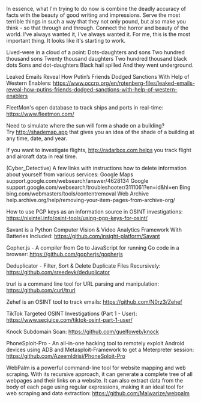 In essence, what I'm trying to do now is combine the deadly accuracy of facts with the beauty of good writing and impressions. Serve the most terrible things in such a way that they not only pound, but also make you think - so that through and through. Connect the horror and beauty of the world. I've always wanted it, I've always wanted it. For me, this is the most important thing. It looks like it's starting to work.


Lived-were in a cloud of a point:
Dots-daughters and sons
Two hundred thousand sons
Twenty thousand daughters
Two hundred thousand black dots
Sons and dot-daughters
Black hail spilled
And they went underground.

Leaked Emails Reveal How Putin’s Friends Dodged Sanctions With Help of Western Enablers: https://www.occrp.org/en/rotenberg-files/leaked-emails-reveal-how-putins-friends-dodged-sanctions-with-help-of-western-enablers

FleetMon's open database to track ships and ports in real-time: https://www.fleetmon.com/

Need to simulate where the sun will form a shade on a building? Try http://shademap.app that gives you an idea of the shade of a building at any time, date, and year.

If you want to investigate flights, http://radarbox.com helps you track flight and aircraft data in real time.

(Cyber_Detective) A few links with instructions how to delete information about yourself from various services:
Google Maps support.google.com/websearch/answer/4628134
Google support.google.com/websearch/troubleshooter/3111061?en=id&hl=en
Bing bing.com/webmasters/tools/contentremoval
Web Archive help.archive.org/help/removing-your-item-pages-from-archive-org/

How to use PGP keys as an information source in OSINT investigations: https://nixintel.info/osint-tools/using-pgp-keys-for-osint/

Savant is a Python Computer Vision & Video Analytics Framework With Batteries Included: https://github.com/insight-platform/Savant

Gopher.js - A compiler from Go to JavaScript for running Go code in a browser: https://github.com/gopherjs/gopherjs

Deduplicator - Filter, Sort & Delete Duplicate Files Recursively: https://github.com/sreedevk/deduplicator

trurl is a command line tool for URL parsing and manipulation: https://github.com/curl/trurl

Zehef is an OSINT tool to track emails: https://github.com/N0rz3/Zehef

TikTok Targeted OSINT Investigations (Part 1 - User): https://www.secjuice.com/tiktok-osint-part-1-user/

Knock Subdomain Scan: https://github.com/guelfoweb/knock

PhoneSploit-Pro - An all-in-one hacking tool to remotely exploit Android devices using ADB and Metasploit-Framework to get a Meterpreter session: https://github.com/AzeemIdrisi/PhoneSploit-Pro

WebPalm is a powerful command-line tool for website mapping and web scraping. With its recursive approach, it can generate a complete tree of all webpages and their links on a website. It can also extract data from the body of each page using regular expressions, making it an ideal tool for web scraping and data extraction: https://github.com/Malwarize/webpalm

